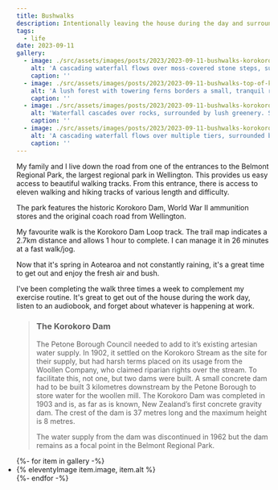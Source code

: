 ```yaml
---
title: Bushwalks
description: Intentionally leaving the house during the day and surrounding myself in nature does wonders for the soul.
tags:
  - life
date: 2023-09-11
gallery:
  - image: ./src/assets/images/posts/2023/2023-09-11-bushwalks-korokoro-dam-01.jpeg
    alt: 'A cascading waterfall flows over moss-covered stone steps, surrounded by lush green foliage and small plants, creating a serene, natural setting.'
    caption: ''
  - image: ./src/assets/images/posts/2023/2023-09-11-bushwalks-top-of-korokoro-dam-01.jpeg
    alt: 'A lush forest with towering ferns borders a small, tranquil river. A wooden bench sits nearby on the grass, and a walkway stretches over the water beneath a clear blue sky.'
    caption: ''
  - image: ./src/assets/images/posts/2023/2023-09-11-bushwalks-korokoro-dam-02.jpeg
    alt: 'Waterfall cascades over rocks, surrounded by lush greenery. Sunlight filters through trees, illuminating ferns and mosses. A dirt path runs alongside, adding to the serene forest setting.'
    caption: ''
  - image: ./src/assets/images/posts/2023/2023-09-11-bushwalks-korokoro-dam-03.jpeg
    alt: 'A cascading waterfall flows over multiple tiers, surrounded by lush, green foliage. Sunlight filters through the trees, creating a dappled effect on the ground.'
    caption: ''
---
```


My family and I live down the road from one of the entrances to the Belmont Regional Park, the largest regional park in Wellington. This provides us easy access to beautiful walking tracks.
From this entrance, there is access to eleven walking and hiking tracks of various length and difficulty.

The park features the historic Korokoro Dam, World War II ammunition stores and the original coach road from Wellington.

My favourite walk is the Korokoro Dam Loop track. The trail map indicates a 2.7km distance and allows 1 hour to complete. I can manage it in 26 minutes at a fast walk/jog.

Now that it's spring in Aotearoa and not constantly raining, it's a great time to get out and enjoy the fresh air and bush.

I've been completing the walk three times a week to complement my exercise routine. It's great to get out of the house during the work day, listen to an audiobook, and forget about whatever is happening at work.

> ### The Korokoro Dam
>
> The Petone Borough Council needed to add to it’s existing artesian water supply. In 1902, it settled on the Korokoro Stream as the site for their supply, but had harsh terms placed on its usage from the Woollen Company, who claimed riparian rights over the stream. To facilitate this, not one, but two dams were built. A small concrete dam had to be built 3 kilometres downstream by the Petone Borough to store water for the woollen mill. The Korokoro Dam was completed in 1903 and is, as far as is known, New Zealand’s first concrete gravity dam. The crest of the dam is 37 metres long and the maximum height is 8 metres.
>
> The water supply from the dam was discontinued in 1962 but the dam remains as a focal point in the Belmont Regional Park.

<ul class="gallery" role="list" style="padding: 0;">
  {%- for item in gallery -%}
    <li>{% eleventyImage item.image, item.alt %}</li>
  {%- endfor -%}
</ul>